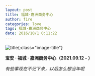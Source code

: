 ```yaml
---
layout: post
title: 福城·嘉洲商务中心
author: fire
categories: love 
tags: 福城·嘉洲商务中心
date: 2016/10/1 0:11:22
---
```


![title](https://image.sideproject.cn/titlex/titlex_120.jpg){:class="image-title"}

**宝安 · 福城 · 嘉洲商务中心（2021.09.12 - ）**

*有些事现在不记下来，以后怎么想当年呢*


